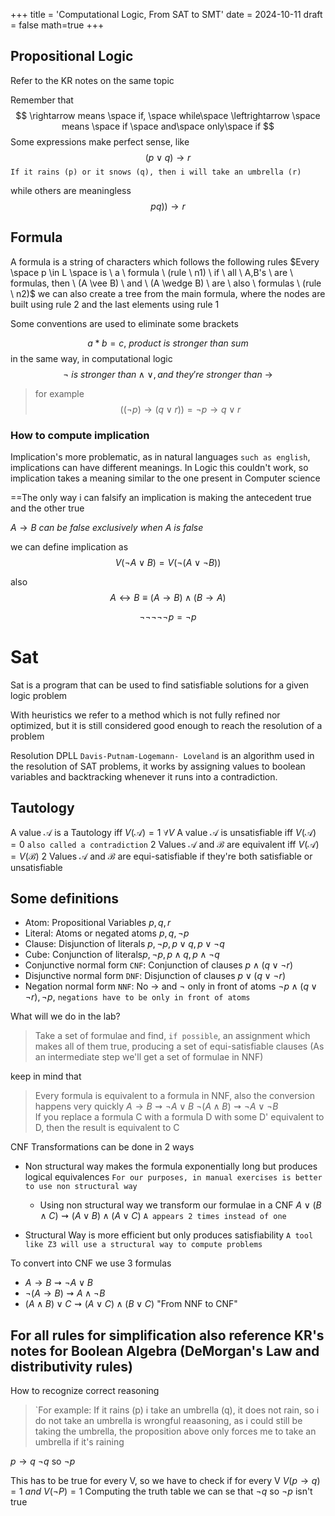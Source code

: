 +++
title = 'Computational Logic, From SAT to SMT'
date = 2024-10-11
draft = false
math=true
+++


## Propositional Logic 
Refer to the KR notes on the same topic

Remember that
$$ \rightarrow means \space if, \space while\space \leftrightarrow \space means \space if \space and\space only\space if $$
Some expressions make perfect sense, like
$$(p\vee q) \rightarrow r$$
`If it rains (p) or it snows (q), then i will take an umbrella (r)`

while others are meaningless
$$pq)) \rightarrow r$$
## Formula
A formula is a string of characters which follows the following rules
$Every \space p \in L \space is \ a \ formula \ (rule \ n1) \ if \ all \ A,B's \ are \ formulas, then \ (A \vee B) \ and \ (A \wedge B) \ are \ also \ formulas \ (rule \ n2)$
we can also create a tree from the main formula, where the nodes are built using rule 2 and the last elements using rule 1

Some conventions are used to eliminate some brackets

$$ a*b=c, \ product \ is \ stronger \ than \ sum $$
in the same way, in computational logic
$$ \neg \ is \ stronger \ than \wedge \vee, and \ they're \ stronger \ than \ \rightarrow $$
>for example
>$$ ((\neg p) \rightarrow (q \vee r)) = \neg p \rightarrow q \vee r $$

### How to compute implication 
Implication's more problematic, as in natural languages `such as english`, implications can have different meanings. 
In Logic this couldn't work, so implication takes a meaning similar to the one present in Computer science

==The only way i can falsify an implication is making the antecedent true and the other true

$A \rightarrow B \ can  \ be \ false \ exclusively \ when  \ A  \ is \ false$

we can define implication as 
$$ V(\neg A \vee B) = V(\neg(A \vee \neg B)) $$

also 
$$ A \leftrightarrow B \equiv (A \rightarrow B) \wedge (B \rightarrow A)$$

$$ \neg \neg \neg \neg \neg p = \neg p$$

# Sat
Sat is a program that can be used to find satisfiable solutions for a given logic problem 

With heuristics we refer to a method which is not fully refined nor optimized, but it is still considered good enough to reach the resolution of a problem

Resolution
DPLL `Davis-Putnam-Logemann- Loveland` is an algorithm used in the resolution of SAT problems, it works by assigning values to boolean variables and backtracking whenever it runs into a contradiction.

## Tautology
A value $\mathcal{A}$ is a Tautology iff $V(\mathcal{A}) = 1 \ \forall V$
A value $\mathcal{A}$ is unsatisfiable iff $V(\mathcal{A}) = 0$ `also called a contradiction`
2 Values $\mathcal{A}$ and $\mathcal{B}$ are equivalent iff $V(\mathcal{A}) = V(\mathcal{B})$
2 Values $\mathcal{A}$ and $\mathcal{B}$ are equi-satisfiable if they're both satisfiable or unsatisfiable

## Some definitions
- Atom: Propositional Variables  $p, q, r$
- Literal: Atoms or negated atoms $p, q, \neg p$ 
- Clause: Disjunction of literals $p, \neg p, p \vee q, p \vee \neg q$
- Cube: Conjunction of literals$p, \neg p, p \wedge q, p \wedge \neg q$
- Conjunctive normal form `CNF`: Conjunction of clauses $p \wedge (q\vee \neg r)$
- Disjunctive normal form `DNF`: Disjunction of clauses $p \vee (q\vee \neg r)$
- Negation normal form `NNF`: No $\rightarrow$ and $\neg$ only in front of atoms $\neg p \wedge (q \vee \neg r), \neg p$, `negations have to be only in front of atoms` 

What will we do in the lab?
>Take a set of formulae and find, `if possible`, an assignment which makes all of them true, producing a set of equi-satisfiable clauses (As an intermediate step we'll get a set of formulae in NNF)

keep in mind that
> Every formula is equivalent to a formula in NNF, also the conversion happens very quickly
> $A \rightarrow B \rightsquigarrow \neg A \vee B$
> $\neg(A\wedge B) \rightsquigarrow \neg A \vee \neg B$  
> If you replace a formula C with a formula D with some D' equivalent to D, then the result is equivalent to C


CNF Transformations can be done in 2 ways
- Non structural way makes the formula exponentially long but produces logical equivalences `For our purposes, in manual exercises is better to use non structural way`  
	- Using non structural way we transform our formulae in a CNF $A \vee (B\wedge C) \rightsquigarrow (A\vee B) \wedge (A\vee C)$  `A appears 2 times instead of one`


- Structural Way is more efficient but only produces satisfiability `A tool like Z3 will use a structural way to compute problems`

To convert into CNF we use 3 formulas 
- $A \rightarrow B \rightsquigarrow \neg A \vee B$ 
- $\neg (A\rightarrow B) \rightsquigarrow A \wedge \neg B$
- $(A \wedge B) \vee C \rightsquigarrow (A \vee C) \wedge (B \vee C)$ "From NNF to CNF"

For all rules for simplification also reference KR's notes for Boolean Algebra (DeMorgan's Law and distributivity rules)
---
How to recognize correct reasoning
>`For example: If it rains (p) i take an umbrella (q), it does not rain, so i do not take an umbrella is wrongful reaasoning, as i could still be taking the umbrella, the proposition above only forces me to take an umbrella if it's raining

$p \rightarrow q$
$\neg q$  so $\neg p$ 

This has to be true for every V, so we have to check if for every V $V(p\rightarrow q) = 1 \  and \  V(\neg P) = 1$
Computing the truth table we can se that $\neg q$  so $\neg p$  isn't true